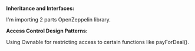 **Inheritance and Interfaces:** 

I'm importing 2 parts OpenZeppelin library.

**Access Control Design Patterns:** 

Using Ownable for restricting access to certain functions like payForDeal().